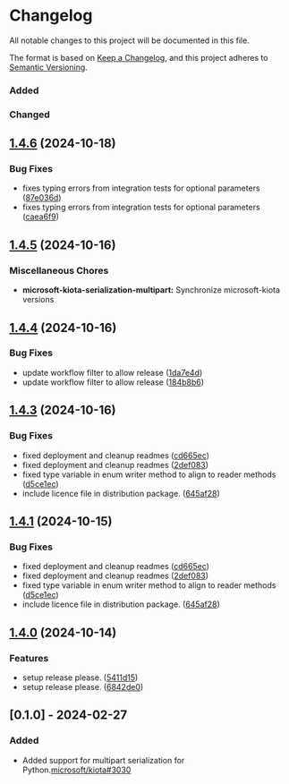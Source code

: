 # Changelog

All notable changes to this project will be documented in this file.

The format is based on [Keep a Changelog](https://keepachangelog.com/en/1.0.0/),
and this project adheres to [Semantic Versioning](https://semver.org/spec/v2.0.0.html).

### Added

### Changed

## [1.4.6](https://github.com/microsoft/kiota-python/compare/microsoft-kiota-serialization-multipart-v1.4.5...microsoft-kiota-serialization-multipart-v1.4.6) (2024-10-18)


### Bug Fixes

* fixes typing errors from integration tests for optional parameters ([87e036d](https://github.com/microsoft/kiota-python/commit/87e036d3dc56b2dfff9dd93134ea1aba66918b18))
* fixes typing errors from integration tests for optional parameters ([caea6f9](https://github.com/microsoft/kiota-python/commit/caea6f9e43d60434d7088f0c6499a6ddb9d7dc14))

## [1.4.5](https://github.com/microsoft/kiota-python/compare/microsoft-kiota-serialization-multipart-v1.4.4...microsoft-kiota-serialization-multipart-v1.4.5) (2024-10-16)


### Miscellaneous Chores

* **microsoft-kiota-serialization-multipart:** Synchronize microsoft-kiota versions

## [1.4.4](https://github.com/microsoft/kiota-python/compare/microsoft-kiota-serialization-multipart-v1.4.3...microsoft-kiota-serialization-multipart-v1.4.4) (2024-10-16)


### Bug Fixes

* update workflow filter to allow release ([1da7e4d](https://github.com/microsoft/kiota-python/commit/1da7e4d95a2a39395b2ba5514332af41d6f8811e))
* update workflow filter to allow release ([184b8b6](https://github.com/microsoft/kiota-python/commit/184b8b632c2a24d73e52a796089e1a934ef9eb5a))

## [1.4.3](https://github.com/microsoft/kiota-python/compare/microsoft-kiota-serialization-multipart-v1.4.1...microsoft-kiota-serialization-multipart-v1.4.3) (2024-10-16)


### Bug Fixes

* fixed deployment and cleanup readmes ([cd665ec](https://github.com/microsoft/kiota-python/commit/cd665ec58d1f853fc557ce70ed4f8424044c1274))
* fixed deployment and cleanup readmes ([2def083](https://github.com/microsoft/kiota-python/commit/2def08330e17037c68dc3344676629886fb21870))
* fixed type variable in enum writer method to align to reader methods ([d5ce1ec](https://github.com/microsoft/kiota-python/commit/d5ce1ec226b804dd949a2f3b52d1b0cb042fc062))
* include licence file in distribution package. ([645af28](https://github.com/microsoft/kiota-python/commit/645af285a6f97848b190c51199fda9f541e9027a))

## [1.4.1](https://github.com/microsoft/kiota-python/compare/v1.4.0...v1.4.1) (2024-10-15)


### Bug Fixes

* fixed deployment and cleanup readmes ([cd665ec](https://github.com/microsoft/kiota-python/commit/cd665ec58d1f853fc557ce70ed4f8424044c1274))
* fixed deployment and cleanup readmes ([2def083](https://github.com/microsoft/kiota-python/commit/2def08330e17037c68dc3344676629886fb21870))
* fixed type variable in enum writer method to align to reader methods ([d5ce1ec](https://github.com/microsoft/kiota-python/commit/d5ce1ec226b804dd949a2f3b52d1b0cb042fc062))
* include licence file in distribution package. ([645af28](https://github.com/microsoft/kiota-python/commit/645af285a6f97848b190c51199fda9f541e9027a))

## [1.4.0](https://github.com/microsoft/kiota-python/compare/v1.3.4...v1.4.0) (2024-10-14)


### Features

* setup release please. ([5411d15](https://github.com/microsoft/kiota-python/commit/5411d156ef08a623c6a463c09f1215a2b83ce3f0))
* setup release please. ([6842de0](https://github.com/microsoft/kiota-python/commit/6842de04a25552852b514c402b864c871ff2d6c6))

## [0.1.0] - 2024-02-27

### Added

- Added support for multipart serialization for Python.[microsoft/kiota#3030](https://github.com/microsoft/kiota/issues/3030)

